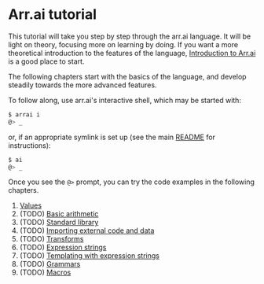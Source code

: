 # Arr.ai tutorial

This tutorial will take you step by step through the arr.ai language. It will be
light on theory, focusing more on learning by doing. If you want a more
theoretical introduction to the features of the language, [Introduction to
Arr.ai](../intro.md) is a good place to start.

The following chapters start with the basics of the language, and develop
steadily towards the more advanced features.

To follow along, use arr.ai's interactive shell, which may be started with:

```bash
$ arrai i
@> _
```

or, if an appropriate symlink is set up (see the main [README](../../README.md)
for instructions):

```bash
$ ai
@> _
```

Once you see the `@>` prompt, you can try the code examples in the following
chapters.

1. [Values](values.md)
2. (TODO) [Basic arithmetic](arithmetic.md)
3. (TODO) [Standard library](stdlib.md)
4. (TODO) [Importing external code and data](import.md)
5. (TODO) [Transforms](transforms.md)
6. (TODO) [Expression strings](exprstr.md)
7. (TODO) [Templating with expression strings](templating.md)
8. (TODO) [Grammars](grammars.md)
9. (TODO) [Macros](macros.md)
